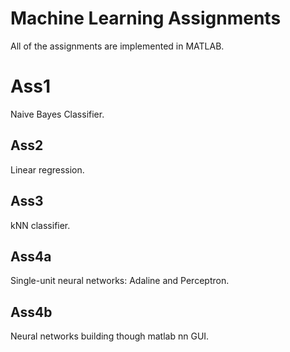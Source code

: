 # Machine Learning Assignments 
All of the assignments are implemented in MATLAB.
# Ass1
Naive Bayes Classifier.
## Ass2
Linear regression.
## Ass3
kNN classifier.
## Ass4a
Single-unit neural networks: Adaline and Perceptron.
## Ass4b
Neural networks building though matlab nn GUI.

